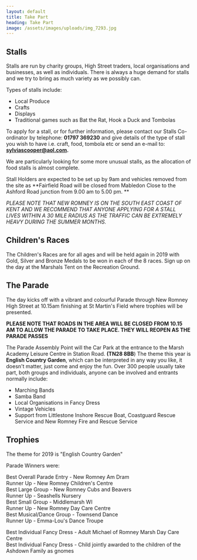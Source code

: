 ```yaml
---
layout: default
title: Take Part
heading: Take Part
image: /assets/images/uploads/img_7293.jpg
---
```

## Stalls

Stalls are run by charity groups, High Street traders, local organisations and businesses, as well as individuals. There is always a huge demand for stalls and we try to bring as much variety as we possibly can.

Types of stalls include:

* Local Produce
* Crafts
* Displays
* Traditional games such as Bat the Rat, Hook a Duck and Tombolas

To apply for a stall, or for further information, please contact our Stalls Co-ordinator by telephone: **01797 369230** and give details of the type of stall you wish to have i.e. craft, food, tombola etc or send an e-mail to:  **sylviascooper@aol.com.**

We are particularly looking for some more unusual stalls, as the allocation of food stalls is almost complete.  

Stall Holders are expected to be set up by 9am and vehicles removed from the site as **Fairfield Road will be closed from Mabledon Close to the Ashford Road junction from 9.00 am to 5.00 pm. **

_PLEASE NOTE THAT NEW ROMNEY IS ON THE SOUTH EAST COAST OF KENT AND WE RECOMMEND THAT ANYONE APPLYING FOR A STALL LIVES WITHIN A 30 MILE RADIUS AS THE TRAFFIC CAN BE EXTREMELY HEAVY DURING THE SUMMER MONTHS._

## Children's Races

The Children's Races are for all ages and will be held again in 2019 with Gold, Silver and Bronze Medals to be won in each of the 8 races.  Sign up on the day at the Marshals Tent on the Recreation Ground.

## The Parade

The day kicks off with a vibrant and colourful Parade through New Romney High Street at 10.15am finishing at St Martin's Field where trophies will be presented.  

**PLEASE NOTE THAT ROADS IN THE AREA WILL BE CLOSED FROM 10.15 AM TO ALLOW THE PARADE TO TAKE PLACE.  THEY WILL REOPEN AS THE PARADE PASSES**

The Parade Assembly Point will the Car Park at the entrance to the Marsh Academy Leisure Centre in Station Road. **(TN28 8BB**)  The theme this year is **English Country Garden**, which can be interpreted in any way you like, it doesn't matter, just come and enjoy the fun.  Over 300 people usually take part, both groups and individuals, anyone can be involved and entrants normally include:

* Marching Bands
* Samba Band
* Local Organisations in Fancy Dress
* Vintage Vehicles
* Support from Littlestone Inshore Rescue Boat, Coastguard Rescue Service and New Romney Fire and Rescue Service

## Trophies

The theme for 2019 is "English Country Garden"

Parade Winners were:

Best Overall Parade Entry          -  New Romney Am Dram\
Runner Up                                 -  New Romney Children's Centre\
Best Large Group                      -  New Romney Cubs and Beavers\
Runner Up                                 -  Seashells Nursery\
Best Small Group                      -  Middlemarsh WI\
Runner Up                                 -  New Romney Day Care Centre\
Best Musical/Dance Group       -   Townsend Dance\
Runner Up                                -   Emma-Lou's Dance Troupe

Best Individual Fancy Dress - Adult Michael of Romney Marsh Day Care Centre\
Best Individual Fancy Dress - Child jointly awarded to the children of the Ashdown Family as gnomes

